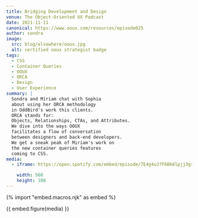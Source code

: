 ```yaml
---
title: Bridging Development and Design
venue: The Object-Oriented UX Podcast
date: 2021-11-11
canonical: https://www.ooux.com/resources/episode025
author: sondra
image:
  src: blog/elsewhere/ooux.jpg
  alt: certified ooux strategist badge
tags:
  - CSS
  - Container Queries
  - OOUX
  - ORCA
  - Design
  - User Experience  
summary: |
  Sondra and Miriam chat with Sophia
  about using her ORCA methodology
  in OddBird's work this clients.
  ORCA stands for:
  Objects, Relationships, CTAs, and Attributes.
  We dive into the ways OOUX
  facilitates a flow of conversation
  between designers and back-end developers.
  We get a sneak peak of Miriam's work on 
  the new container queries features
  coming to CSS.
media:
  - iframe: https://open.spotify.com/embed/episode/7E4g4uJ7F6Bk6lpjj3grnZ

    width: 560
    height: 100
---
```


{% import "embed.macros.njk" as embed %}

{{ embed.figure(media) }}